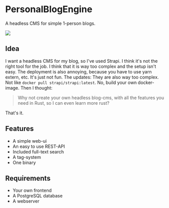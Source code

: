 # PersonalBlogEngine

A headless CMS for simple 1-person blogs.

![](https://img.shields.io/endpoint?url=https://time.mawoka.eu.org/api/compat/shields/v1/Mawoka/interval:any/project:PersonalBlogEngine&label=Time%20spent%20on%20PBE&style=for-the-badge)
## Idea

I want a headless CMS for my blog, so I've used Strapi.
I think it's not the right tool for the job.
I think that it is
way too complex and the setup isn't easy.
The deployment is also annoying, because you have to use yarn extern, etc.
It's just not fun.
The updates: They are also way too complex. Not like `docker pull strapi/strapi:latest`. No, build your own
docker-image. Then I thought:
> Why not create your own headless blog-cms, with all the features you need in Rust, so I can even learn more rust?

That's it.

## Features
- A simple web-ui
- An easy to use REST-API
- Included full-text search
- A tag-system
- One binary

## Requirements
- Your own frontend
- A PostgreSQL database
- A webserver